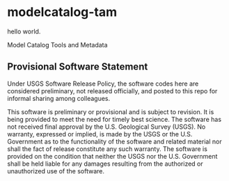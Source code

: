 # modelcatalog-tam

hello world.

Model Catalog Tools and Metadata

## Provisional Software Statement

Under USGS Software Release Policy, the software codes here are considered preliminary, not released officially, and posted to this repo for informal sharing among colleagues.

This software is preliminary or provisional and is subject to revision. It is being provided to meet the need for timely best science. The software has not received final approval by the U.S. Geological Survey (USGS). No warranty, expressed or implied, is made by the USGS or the U.S. Government as to the functionality of the software and related material nor shall the fact of release constitute any such warranty. The software is provided on the condition that neither the USGS nor the U.S. Government shall be held liable for any damages resulting from the authorized or unauthorized use of the software.